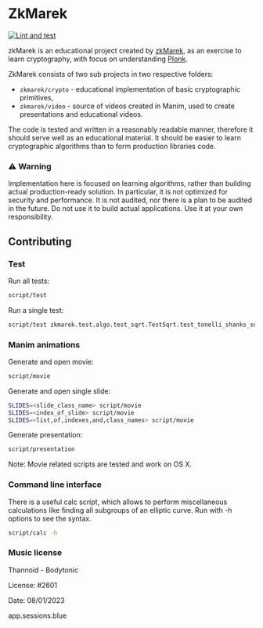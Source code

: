 # ZkMarek

[![Lint and test](https://github.com/marekkirejczyk/elliptic_curves_video/actions/workflows/lint_and_test.yml/badge.svg)](https://github.com/marekkirejczyk/elliptic_curves_video/actions/workflows/lint_and_test.yml)

zkMarek is an educational project created by [zkMarek](https://twitter.com/zkmarek), as an exercise to learn cryptography, with focus on understanding [Plonk](https://vitalik.ca/general/2019/09/22/plonk.html).


ZkMarek consists of two sub projects in two respective folders:
* `zkmarek/crypto` - educational implementation of basic cryptographic primitives,
* `zkmarek/video` - source of videos created in Manim, used to create presentations and educational videos.

The code is tested and written in a reasonably readable manner, therefore it should serve well as an educational material. It should be easier to learn cryptographic algorithms than to form production libraries code.

### ⚠️ Warning

Implementation here is focused on learning algorithms, rather than building actual production-ready solution. In particular, it is not optimized for security and performance. It is not audited, nor there is a plan to be audited in the future. Do not use it to build actual applications. Use it at your own responsibility.

## Contributing

### Test

Run all tests:

```sh
script/test
```

Run a single test:

```sh
script/test zkmarek.test.algo.test_sqrt.TestSqrt.test_tonelli_shanks_sqrt_none
```

### Manim animations
Generate and open movie:

```sh
script/movie
```

Generate and open single slide:
```sh
SLIDES=<slide_class_name> script/movie
SLIDES=<index_of_slide> script/movie
SLIDES=<list,of,indexes,and,class_names> script/movie
```

Generate presentation:

```sh
script/presentation
```

Note: Movie related scripts are tested and work on OS X.

### Command line interface

There is a useful calc script, which allows to perform miscellaneous calculations like finding all subgroups of an elliptic curve. Run with -h options to see the syntax.

```sh
script/calc -h
```

### Music license

Thannoid - Bodytonic

License: #2601

Date: 08/01/2023

app.sessions.blue

